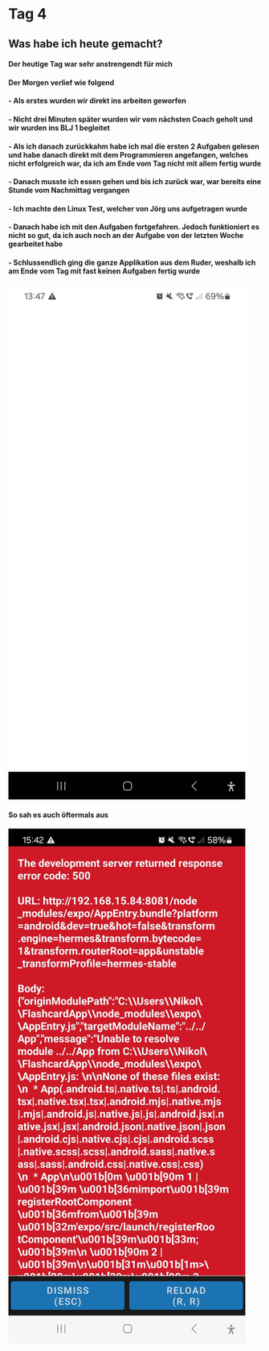 # Tag 4

## Was habe ich heute gemacht?

#### Der heutige Tag war sehr anstrengendt für mich

#### Der Morgen verlief wie folgend

#### - Als erstes wurden wir direkt ins arbeiten geworfen

#### - Nicht drei Minuten später wurden wir vom nächsten Coach geholt und wir wurden ins BLJ 1 begleitet

#### - Als ich danach zurückkahm habe ich mal die ersten 2 Aufgaben gelesen und habe danach direkt mit dem Programmieren angefangen, welches nicht erfolgreich war, da ich am Ende vom Tag nicht mit allem fertig wurde

#### - Danach musste ich essen gehen und bis ich zurück war, war bereits eine Stunde vom Nachmittag vergangen

#### - Ich machte den Linux Test, welcher von Jörg uns aufgetragen wurde

#### - Danach habe ich mit den Aufgaben fortgefahren. Jedoch funktioniert es nicht so gut, da ich auch noch an der Aufgabe von der letzten Woche gearbeitet habe

#### - Schlussendlich ging die ganze Applikation aus dem Ruder, weshalb ich am Ende vom Tag mit fast keinen Aufgaben fertig wurde

![Foto von der Handy Seite.](/images/leerfoto.jpg)

#### So sah es auch öftermals aus

![Foto von der Handy Seite.](/images/rotesbildschirm.jpg)
